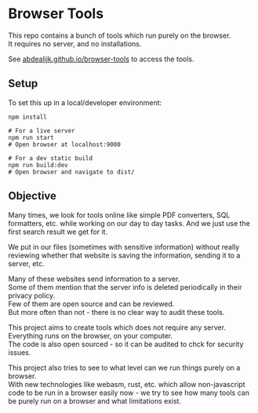 # Browser Tools

This repo contains a bunch of tools which run purely on the browser.  
It requires no server, and no installations.  

See [abdealijk.github.io/browser-tools](https://abdealijk.github.io/browser-tools/) to access the tools.

## Setup

To set this up in a local/developer environment:

```
npm install

# For a live server
npm run start
# Open browser at localhost:9000

# For a dev static build
npm run build:dev
# Open browser and navigate to dist/
```

## Objective

Many times, we look for tools online like simple PDF converters, SQL formatters, etc. while
working on our day to day tasks. And we just use the first search result we get for it.

We put in our files (sometimes with sensitive information) without really reviewing whether
that website is saving the information, sending it to a server, etc.

Many of these websites send information to a server.  
Some of them mention that the server info is deleted periodically in their privacy policy.  
Few of them are open source and can be reviewed.  
But more often than not - there is no clear way to audit these tools.

This project aims to create tools which does not require any server.  
Everything runs on the browser, on your computer.  
The code is also open sourced - so it can be audited to chck for security issues.

This project also tries to see to what level can we run things purely on a browser.  
With new technologies like webasm, rust, etc. which allow non-javascript code to be
run in a browser easily now - we try to see how many tools can be purely run on a
browser and what limitations exist.
